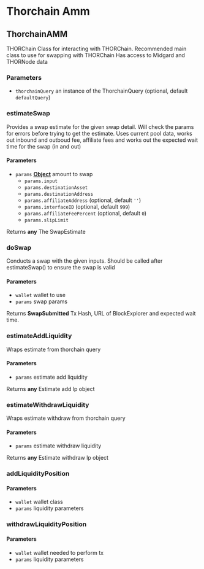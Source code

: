 # Thorchain Amm

<!-- Generated by documentation.js. Update this documentation by updating the source code. -->

## ThorchainAMM

THORChain Class for interacting with THORChain.
Recommended main class to use for swapping with THORChain
Has access to Midgard and THORNode data

### Parameters

-   `thorchainQuery`  an instance of the ThorchainQuery (optional, default `defaultQuery`)

### estimateSwap

Provides a swap estimate for the given swap detail. Will check the params for errors before trying to get the estimate.
Uses current pool data, works out inbound and outboud fee, affiliate fees and works out the expected wait time for the swap (in and out)

#### Parameters

-   `params` **[Object][1]** amount to swap
    -   `params.input`  
    -   `params.destinationAsset`  
    -   `params.destinationAddress`  
    -   `params.affiliateAddress`   (optional, default `''`)
    -   `params.interfaceID`   (optional, default `999`)
    -   `params.affiliateFeePercent`   (optional, default `0`)
    -   `params.slipLimit`  

Returns **any** The SwapEstimate

### doSwap

Conducts a swap with the given inputs. Should be called after estimateSwap() to ensure the swap is valid

#### Parameters

-   `wallet`  wallet to use
-   `params`  swap params

Returns **SwapSubmitted** Tx Hash, URL of BlockExplorer and expected wait time.

### estimateAddLiquidity

Wraps estimate from thorchain query

#### Parameters

-   `params`  estimate add liquidity

Returns **any** Estimate add lp object

### estimateWithdrawLiquidity

Wraps estimate withdraw from thorchain query

#### Parameters

-   `params`  estimate withdraw liquidity

Returns **any** Estimate withdraw lp object

### addLiquidityPosition

#### Parameters

-   `wallet`  wallet class
-   `params`  liquidity parameters

### withdrawLiquidityPosition

#### Parameters

-   `wallet`  wallet needed to perform tx
-   `params`  liquidity parameters

[1]: https://developer.mozilla.org/docs/Web/JavaScript/Reference/Global_Objects/Object
